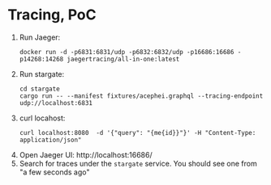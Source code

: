 # Tracing, PoC

1. Run Jaeger:
   ```shell script
   docker run -d -p6831:6831/udp -p6832:6832/udp -p16686:16686 -p14268:14268 jaegertracing/all-in-one:latest
   ```
2. Run stargate:
   ```shell script
   cd stargate
   cargo run -- --manifest fixtures/acephei.graphql --tracing-endpoint udp://localhost:6831
   ```
3. curl locahost:
   ```shell script
   curl localhost:8080  -d '{"query": "{me{id}}"}' -H "Content-Type: application/json"
   ```
4. Open Jaeger UI: http://localhost:16686/
5. Search for traces under the `stargate` service. You should see one from "a few seconds ago"
